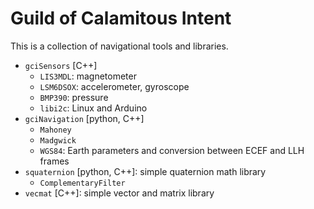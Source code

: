 # Guild of Calamitous Intent

This is a collection of navigational tools and libraries.

- `gciSensors` [C++]
    - `LIS3MDL`: magnetometer
    - `LSM6DSOX`: accelerometer, gyroscope
    - `BMP390`: pressure
    - `libi2c`: Linux and Arduino
- `gciNavigation` [python, C++]
    - `Mahoney`
    - `Madgwick`
    - `WGS84`: Earth parameters and conversion between ECEF and LLH frames
- `squaternion` [python, C++]: simple quaternion math library
    - `ComplementaryFilter`
- `vecmat` [C++]: simple vector and matrix library
